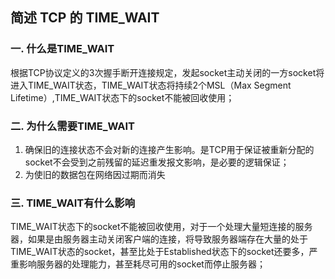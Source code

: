## 简述 TCP 的 TIME_WAIT

### 一. 什么是TIME_WAIT
   根据TCP协议定义的3次握手断开连接规定，发起socket主动关闭的一方socket将进入TIME_WAIT状态，TIME_WAIT状态将持续2个MSL（Max Segment Lifetime）,TIME_WAIT状态下的socket不能被回收使用；
   
### 二. 为什么需要TIME_WAIT
   1. 确保旧的连接状态不会对新的连接产生影响。是TCP用于保证被重新分配的socket不会受到之前残留的延迟重发报文影响，是必要的逻辑保证；
   2. 为使旧的数据包在网络因过期而消失

### 三. TIME_WAIT有什么影响
   TIME_WAIT状态下的socket不能被回收使用，对于一个处理大量短连接的服务器，如果是由服务器主动关闭客户端的连接，将导致服务器端存在大量的处于TIME_WAIT状态的socket，甚至比处于Established状态下的socket还要多，严重影响服务器的处理能力，甚至耗尽可用的socket而停止服务器；